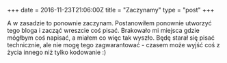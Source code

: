 +++
date = 2016-11-23T21:06:00Z
title = "Zaczynamy"
type = "post"
+++

A w zasadzie to ponownie zaczynam. Postanowiłem ponownie utworzyć tego bloga i zacząć wreszcie coś pisać. Brakowało mi miejsca gdzie mógłbym coś napisać, a miałem co więc tak wyszło. Będę starał się pisać technicznie, ale nie mogę tego zagwarantować - czasem może wyjść coś z życia innego niż tylko kodowanie :)
